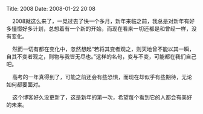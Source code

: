 Title: 2008
Date: 2008-01-22 20:08

<p> </p> 
<p>&nbsp;&nbsp;&nbsp; 2008就这么来了，一晃过去了快一个多月，新年来临之前，我总是对新年有好多憧憬好多计划，总想着有一个新的开始，而现在看来一切还都是和曾经一样，没有变化。</p> 
<p>&nbsp;&nbsp;&nbsp; 然而一切有都在变化中，忽然想起“若将其变者观之，则天地曾不能以其一瞬，自其不变者观之，则物与我皆无尽也。”这样的名句，变与不变，可能都在我们自己吧。&nbsp;</p> 
<p>&nbsp;&nbsp;&nbsp; 高考的一年真得到了，可能之前还会有些恐惧，而现在却似乎有些期待，无论如何都要面对。</p> 
<p>&nbsp;&nbsp;&nbsp; 这个博客好久没更新了，这是新年的第一次，希望每个看到它的人都会有美好的未来。</p> 
<p> &nbsp;&nbsp;&nbsp;&nbsp;&nbsp;&nbsp;&nbsp;&nbsp;&nbsp;&nbsp;&nbsp;&nbsp;&nbsp;&nbsp;&nbsp;&nbsp;&nbsp;&nbsp;&nbsp;&nbsp;&nbsp;&nbsp;&nbsp;&nbsp;&nbsp;&nbsp;&nbsp;&nbsp;&nbsp;&nbsp;&nbsp;&nbsp;&nbsp;</p>
